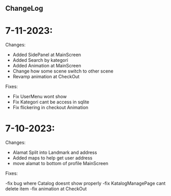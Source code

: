 ## ChangeLog

# 7-11-2023:

Changes:

- Added SidePanel at MainScreen
- Added Search by kategori
- Added Animation at MainScreen
- Change how some scene switch to other scene
- Revamp animation at CheckOut

Fixes:

- Fix UserMenu wont show
- Fix Kategori cant be access in sqlite
- Fix flickering in checkout Animation

# 7-10-2023:

Changes:

- Alamat Split into Landmark and address
- Added maps to help get user address
- move alamat to bottom of profile MainScreen

Fixes:

-fix bug where Catalog doesnt show properly
-fix KatalogManagePage cant delete item
-fix animation at CheckOut




